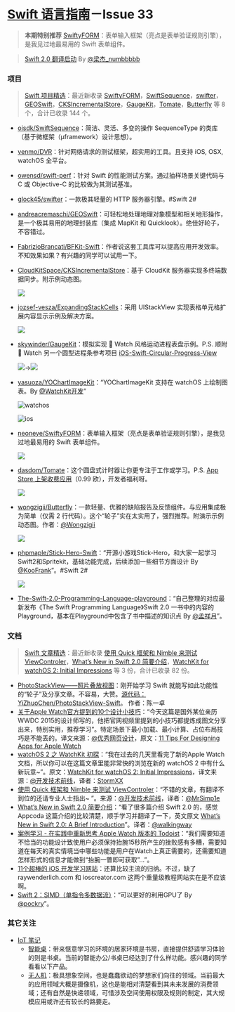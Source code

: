 [Swift 语言指南](https://github.com/ipader/SwiftGuide)－Issue 33
===
> **本期特别推荐** [SwiftyFORM](https://github.com/neoneye/SwiftyFORM)：表单输入框架（亮点是表单验证规则引擎），是我见过地最易用的 Swift 表单组件。

> [Swift 2.0 翻译启动](https://github.com/numbbbbb/the-swift-programming-language-in-chinese/issues/383) By [@梁杰_numbbbbb](http://weibo.com/numbbbbb)

### 项目
> [Swift 项目精选](https://github.com/ipader/SwiftGuide/blob/master/Featured.md)：最近新收录 [SwiftyFORM](https://github.com/neoneye/SwiftyFORM)，[SwiftSequence](https://github.com/oisdk/SwiftSequence)，[swifter](https://github.com/glock45/swifter)，[GEOSwift](https://github.com/andreacremaschi/GEOSwift)，[CKSIncrementalStore](https://github.com/CloudKitSpace/CKSIncrementalStore)，[GaugeKit](https://github.com/skywinder/GaugeKit)，[Tomate](https://github.com/dasdom/Tomate)，[Butterfly](https://github.com/wongzigii/Butterfly) 等 8 个，合计已收录 144 个。

* [oisdk/SwiftSequence](https://github.com/oisdk/SwiftSequence)：简洁、灵活、多变的操作 SequenceType 的类库（基于微框架（μframework）设计思想）。
* [venmo/DVR](https://github.com/venmo/DVR)：针对网络请求的测试框架，超实用的工具。且支持 iOS, OSX, watchOS 全平台。
* [owensd/swift-perf](https://github.com/owensd/swift-perf)：针对 Swift 的性能测试方案。通过抽样场景关键代码与 C 或 Objective-C 的比较做为其测试基准。
* [glock45/swifter](https://github.com/glock45/swifter)：一款极其轻量的 HTTP 服务器引擎。#Swift 2#
* [andreacremaschi/GEOSwift](https://github.com/andreacremaschi/GEOSwift)：可轻松地处理地理对象模型和相关地形操作，是一个极其易用的地理封装库（集成 MapKit 和 Quicklook）。绝佳好轮子，不容错过。
* [FabrizioBrancati/BFKit-Swift](https://github.com/FabrizioBrancati/BFKit-Swift)：作者说这套工具库可以提高应用开发效率。不知效果如果？有兴趣的同学可以试用一下。
* [CloudKitSpace/CKSIncrementalStore](https://github.com/CloudKitSpace/CKSIncrementalStore)：基于 CloudKit 服务器实现多终端数据同步。附示例动态图。

	![](https://cdn.pbrd.co/images/1ueV7gsM.gif)

* [jozsef-vesza/ExpandingStackCells](https://github.com/jozsef-vesza/ExpandingStackCells)：采用 UIStackView 实现表格单元格扩展内容显示示例及解决方案。

	![](https://camo.githubusercontent.com/9cec2c7c1beff8ca2fdcecbc136102dc87477b55/687474703a2f2f692e696d6775722e636f6d2f527243466456612e676966)

* [skywinder/GaugeKit](https://github.com/skywinder/GaugeKit)：模拟实现  Watch 风格运动进程表盘示例。P.S. 顺附  Watch 另一个圆型进程条参考项目 [iOS-Swift-Circular-Progress-View](https://github.com/wltrup/iOS-Swift-Circular-Progress-View)

	![](https://raw.githubusercontent.com/skywinder/GaugeKit/master/Images/appleFitness.png)->![](https://raw.githubusercontent.com/skywinder/GaugeKit/master/Images/gauge.gif)
	
* [yasuoza/YOChartImageKit](https://github.com/yasuoza/YOChartImageKit)：“YOChartImageKit 支持在 watchOS 上绘制图表。By [@WatchKit开发](http://weibo.com/twios)”

	![watchos](https://raw.githubusercontent.com/yasuoza/YOChartImageKit/assets/images/watchos/all.png)

	![ios](https://raw.githubusercontent.com/yasuoza/YOChartImageKit/assets/images/ios/all.png)


* [neoneye/SwiftyFORM](https://github.com/neoneye/SwiftyFORM)：表单输入框架（亮点是表单验证规则引擎），是我见过地最易用的 Swift 表单组件。

	![](https://github.com/neoneye/SwiftyFORM/raw/master/Documentation/change_password_form.gif)

* [dasdom/Tomate](https://github.com/dasdom/Tomate)：这个圆盘式计时器让你更专注于工作或学习。P.S. [App Store 上架收费应用](https://itunes.apple.com/de/app/fojusi/id923044693)（0.99 欧），开发者福利呀。

	![](https://raw.githubusercontent.com/dasdom/Tomate/master/what.gif)

* [wongzigii/Butterfly](https://github.com/wongzigii/Butterfly)：一款轻量、优雅的缺陷报告及反馈组件。与应用集成极为简单（仅需 2 行代码）。这个“轮子”实在太实用了，强烈推荐。附演示示例动态图。作者：[@Wongzigii](http://weibo.com/wongzigii)
	
	![](https://github.com/wongzigii/Butterfly/raw/master/Screenshot/Demo.gif)

* [phpmaple/Stick-Hero-Swift](https://github.com/phpmaple/Stick-Hero-Swift)：“开源小游戏Stick-Hero，和大家一起学习Swift2和Spritekit，基础功能完成，后续添加一些细节方面设计 By [@KooFrank](http://weibo.com/phpmaple)”。#Swift 2#

	![](https://camo.githubusercontent.com/2b5e85481f46925de50162efb43bbc34cec824ac/687474703a2f2f73686172652e6b6f6f6672616e6b2e636f6d2f494d475f303630342e504e47)

* [The-Swift-2.0-Programming-Language-playground](https://github.com/mengxiangyue/The-Swift-2.0-Programming-Language-playground)：“自己整理的对应最新发布《The Swift Programming Language》Swift 2.0 一书中的内容的Playground，基本在Playground中包含了书中描述的知识点 By [@孟祥月](http://weibo.com/u/1750643861)”。

### 文档
> [Swift 文章精选](https://github.com/ipader/SwiftGuide/blob/master/Featured-Articles.md)：最近新收录 [使用 Quick 框架和 Nimble 来测试 ViewControler](http://www.devtf.cn/?p=739)，[What’s New in Swift 2.0 简要介绍](http://chengway.in/post/ji-zhu/what-s-new-in-swift-2.0)，[WatchKit for watchOS 2: Initial Impressions](http://www.raywenderlich.com/108415/watchkit-for-watchos-2) 等 3 份，合计已收录 82 份。

* [PhotoStackView——照片叠放视图](http://blog.csdn.net/u013604612/article/details/46336657)：刚开始学习 Swift 就能写如此功能性的“轮子”及分享文章。不容易，大赞。[源代码：YiZhuoChen/PhotoStackView-Swift](https://github.com/YiZhuoChen/PhotoStackView-Swift)。 作者：陈一卓
* [关于Apple Watch官方提到的10个设计小技巧](http://www.uisdc.com/10-tips-designing-for-apple-watch)：“今天这篇是国外某位亲历WWDC 2015的设计师写的，他把官网视频里提到的小技巧都提炼成图文分享出来，特别实用，推荐学习”。特定场景下最小加载、最小计算、占位布局技巧是不能丢的。译文来源：[@优秀网页设计](http://weibo.com/u/1773655610)，原文：[11 Tips For Designing Apps for Apple Watch](https://medium.com/design-idea/11-tips-for-designing-apps-for-apple-watch-4b6cc2cb11d3)
* [watchOS 2 之 WatchKit 初探](http://www.devtf.cn/?p=758)：“我在过去的几天里看完了新的Apple Watch文档，所以你可以在这篇文章里能非常快的浏览在新的 watchOS 2 中有什么新玩意~”。原文：[WatchKit for watchOS 2: Initial Impressions](http://www.raywenderlich.com/108415/watchkit-for-watchos-2)，译文来源：[@开发技术前线](http://weibo.com/u/5589212242)，译者：[StormXX](https://github.com/StormXX)
* [使用 Quick 框架和 Nimble 来测试 ViewControler](http://www.devtf.cn/?p=739)：“不错的文章，有翻译不到位的还请专业人士指出~ ”。来源：[@开发技术前线](http://weibo.com/u/5589212242)，译者：[@MrSimp1e](http://weibo.com/mrsimp1e)
* [What’s New in Swift 2.0 简要介绍](http://chengway.in/post/ji-zhu/what-s-new-in-swift-2.0)：“看了很多篇介绍 Swift 2.0 的，感觉 Appcoda 这篇介绍的比较清楚，顺手学习并翻译了一下，英文原文 [
What’s New in Swift 2.0: A Brief Introduction](http://www.appcoda.com/swift-2-introduction/)”。译者：[@walkingway](http://weibo.com/walkingway)
* [案例学习 - 在实践中重新思考 Apple Watch 版本的 Todoist](http://beforweb.com/node/734)：“我们需要知道不恰当的功能设计致使用户必须保持抬腕15秒所产生的挫败感有多糟，需要知道在每天的真实情境当中哪些功能是用户在Watch上真正需要的，还需要知道怎样形式的信息才能做到“抬腕一瞥即可获取”...”。
* [11个超棒的 iOS 开发学习网站](http://www.cocoachina.com/ios/20150626/11348.html)：还算比较主流的归纳。不过，缺了raywenderlich.com 和 ioscreator.com 这两个重量级教程网站实在是不应该啊。
* [Swift 2：SIMD（单指令多数据流）](http://www.russbishop.net/swift-2-simd)：“可以更好的利用GPU了 By [@pockry](http://weibo.com/pockry)”。 


### 其它关注
* [IoT 笔记](http://ideatouch.github.io/IoTNotes/)
	* [智能桌](http://ideatouch.github.io/IoTNotes/#desk)：带来惬意学习的环境的居家环境是书房，直接提供舒适学习体验的则是书桌。当前的智能办公/书桌已经达到了什么样功能。感兴趣的同学看看以下产品。
	* [无人机](http://ideatouch.github.io/IoTNotes/#uav)：极具想象空间，也是蠢蠢欲动的梦想家们向往的领域。当前最大的应用领域大概是摄像机，这也是能相对清楚看到其未来发展的消费领域；还有自然是快递领域，可惜涉及空间使用权限及规则的制定，其大规模应用或许还有较长的路要走。
